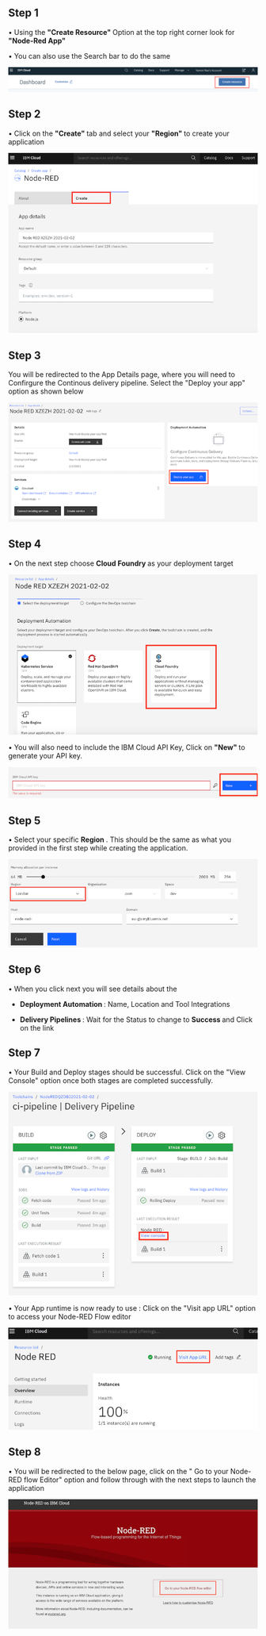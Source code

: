## Step 1 

   • Using the <b> "Create Resource" </b> Option at the top right corner look for <b> "Node-Red App" </b>
   
   • You can also use the Search bar to do the same

![](Images/Create_resource.png)

## Step 2 

  • Click on the <b> "Create" </b> tab and select your <b> "Region" </b> to create your application 

![](Images/createNR.png)

## Step 3

You will be redirected to the App Details page, where you will need to Confirgure the Continous delivery pipeline. Select the "Deploy your app"  option as shown below 


![](Images/CDP.png)

## Step 4 

 • On the next step choose <b> Cloud Foundry </b> as your deployment target 
   
   ![](Images/CF.png)
   
 • You will also need to include the IBM Cloud API Key, Click on <b> "New" </b> to generate your API key. 
 
 ![](Images/key.png)
 
 
 ## Step 5 
 
 • Select your specific <b> Region </b>. This should be the same as what you provided in the first step while creating the application. 
 
  ![](Images/region.png)
 

## Step 6 

• When you click next you will see details about the 

 - <b> Deployment Automation </b> : Name, Location and Tool Integrations 
 
 - <b> Delivery Pipelines </b> : Wait for the Status to change to <b> Success </b> and Click on the link 
 
 ## Step 7 
 
 • Your Build and Deploy stages should be successful. Click on the "View Console" option once both stages are completed successfully. 
 
![](Images/Console.png)
 
 • Your App runtime is now ready to use : Click on the "Visit app URL" option to access your Node-RED Flow editor
 
 ![](Images/appurl.png)
 
 ## Step 8 
 
  • You will be redirected to the below page, click on the " Go to your Node-RED flow Editor" option and follow through with the next steps to launch the application 
  
   ![](Images/NR.png)
